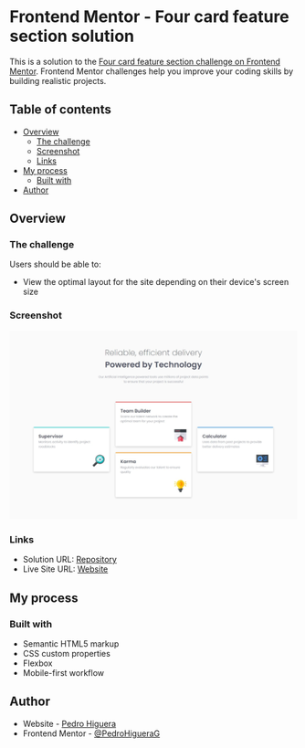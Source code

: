 # Frontend Mentor - Four card feature section solution

This is a solution to the [Four card feature section challenge on Frontend Mentor](https://www.frontendmentor.io/challenges/four-card-feature-section-weK1eFYK). Frontend Mentor challenges help you improve your coding skills by building realistic projects. 

## Table of contents

- [Overview](#overview)
  - [The challenge](#the-challenge)
  - [Screenshot](#screenshot)
  - [Links](#links)
- [My process](#my-process)
  - [Built with](#built-with)
- [Author](#author)

## Overview

### The challenge

Users should be able to:

- View the optimal layout for the site depending on their device's screen size

### Screenshot

![](./images/screenshot.jpeg)

### Links

- Solution URL: [Repository](https://github.com/PedroHigueraG/four-card-feature-section)
- Live Site URL: [Website](https://pedrohiguerag.github.io/four-card-feature-section/)

## My process

### Built with

- Semantic HTML5 markup
- CSS custom properties
- Flexbox
- Mobile-first workflow

## Author

- Website - [Pedro Higuera](https://pedrohiguerag.xyz/)
- Frontend Mentor - [@PedroHigueraG](https://www.frontendmentor.io/profile/PedroHigueraG)